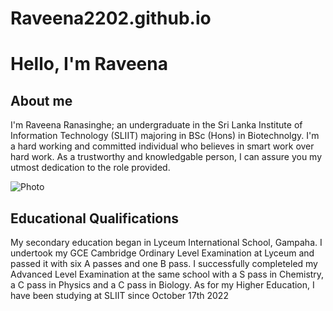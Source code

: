 # Raveena2202.github.io
<h1>Hello, I'm Raveena</h1>

<h2>About me</h2>

I'm Raveena Ranasinghe; an undergraduate in the Sri Lanka Institute of Information Technology (SLIIT) majoring in BSc (Hons) in Biotechnolgy. I'm a hard working and committed individual who believes in smart work over hard work. As a trustworthy and knowledgable person, I can assure you my utmost dedication to the role provided.

![Photo](https://user-images.githubusercontent.com/120706178/208288264-946d6683-4c30-4f10-8985-672032af09b7.jpg)

<h2>Educational Qualifications</h2> 

My secondary education began in Lyceum International School, Gampaha. 
I undertook my GCE Cambridge Ordinary Level Examination at Lyceum and passed it with six A passes and one B pass. 
I successfully completeled my Advanced Level Examination at the same school with a S pass in Chemistry, a C pass in Physics and a C pass in Biology.
As for my Higher Education, I have been studying at SLIIT since October 17th 2022 
